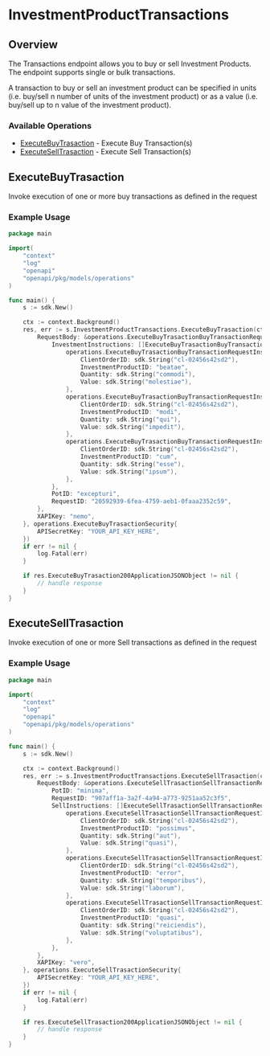 # InvestmentProductTransactions

## Overview

The Transactions endpoint allows you to buy or sell Investment Products. The endpoint supports single or bulk transactions. 

A transaction to buy or sell an investment product can be specified in units (i.e. buy/sell n number of units of the investment product) or as a value (i.e. buy/sell up to n value of the investment product).


### Available Operations

* [ExecuteBuyTrasaction](#executebuytrasaction) - Execute Buy Transaction(s)
* [ExecuteSellTrasaction](#executeselltrasaction) - Execute Sell Transaction(s)

## ExecuteBuyTrasaction

Invoke execution of one or more buy transactions as defined in the request

### Example Usage

```go
package main

import(
	"context"
	"log"
	"openapi"
	"openapi/pkg/models/operations"
)

func main() {
    s := sdk.New()

    ctx := context.Background()
    res, err := s.InvestmentProductTransactions.ExecuteBuyTrasaction(ctx, operations.ExecuteBuyTrasactionRequest{
        RequestBody: &operations.ExecuteBuyTrasactionBuyTransactionRequest{
            InvestmentInstructions: []ExecuteBuyTrasactionBuyTransactionRequestInstructionBuySell{
                operations.ExecuteBuyTrasactionBuyTransactionRequestInstructionBuySell{
                    ClientOrderID: sdk.String("cl-02456s42sd2"),
                    InvestmentProductID: "beatae",
                    Quantity: sdk.String("commodi"),
                    Value: sdk.String("molestiae"),
                },
                operations.ExecuteBuyTrasactionBuyTransactionRequestInstructionBuySell{
                    ClientOrderID: sdk.String("cl-02456s42sd2"),
                    InvestmentProductID: "modi",
                    Quantity: sdk.String("qui"),
                    Value: sdk.String("impedit"),
                },
                operations.ExecuteBuyTrasactionBuyTransactionRequestInstructionBuySell{
                    ClientOrderID: sdk.String("cl-02456s42sd2"),
                    InvestmentProductID: "cum",
                    Quantity: sdk.String("esse"),
                    Value: sdk.String("ipsum"),
                },
            },
            PotID: "excepturi",
            RequestID: "20592939-6fea-4759-aeb1-0faaa2352c59",
        },
        XAPIKey: "nemo",
    }, operations.ExecuteBuyTrasactionSecurity{
        APISecretKey: "YOUR_API_KEY_HERE",
    })
    if err != nil {
        log.Fatal(err)
    }

    if res.ExecuteBuyTrasaction200ApplicationJSONObject != nil {
        // handle response
    }
}
```

## ExecuteSellTrasaction

Invoke execution of one or more Sell transactions as defined in the request

### Example Usage

```go
package main

import(
	"context"
	"log"
	"openapi"
	"openapi/pkg/models/operations"
)

func main() {
    s := sdk.New()

    ctx := context.Background()
    res, err := s.InvestmentProductTransactions.ExecuteSellTrasaction(ctx, operations.ExecuteSellTrasactionRequest{
        RequestBody: &operations.ExecuteSellTrasactionSellTransactionRequest{
            PotID: "minima",
            RequestID: "907aff1a-3a2f-4a94-a773-9251aa52c3f5",
            SellInstructions: []ExecuteSellTrasactionSellTransactionRequestInstructionBuySell{
                operations.ExecuteSellTrasactionSellTransactionRequestInstructionBuySell{
                    ClientOrderID: sdk.String("cl-02456s42sd2"),
                    InvestmentProductID: "possimus",
                    Quantity: sdk.String("aut"),
                    Value: sdk.String("quasi"),
                },
                operations.ExecuteSellTrasactionSellTransactionRequestInstructionBuySell{
                    ClientOrderID: sdk.String("cl-02456s42sd2"),
                    InvestmentProductID: "error",
                    Quantity: sdk.String("temporibus"),
                    Value: sdk.String("laborum"),
                },
                operations.ExecuteSellTrasactionSellTransactionRequestInstructionBuySell{
                    ClientOrderID: sdk.String("cl-02456s42sd2"),
                    InvestmentProductID: "quasi",
                    Quantity: sdk.String("reiciendis"),
                    Value: sdk.String("voluptatibus"),
                },
            },
        },
        XAPIKey: "vero",
    }, operations.ExecuteSellTrasactionSecurity{
        APISecretKey: "YOUR_API_KEY_HERE",
    })
    if err != nil {
        log.Fatal(err)
    }

    if res.ExecuteSellTrasaction200ApplicationJSONObject != nil {
        // handle response
    }
}
```
